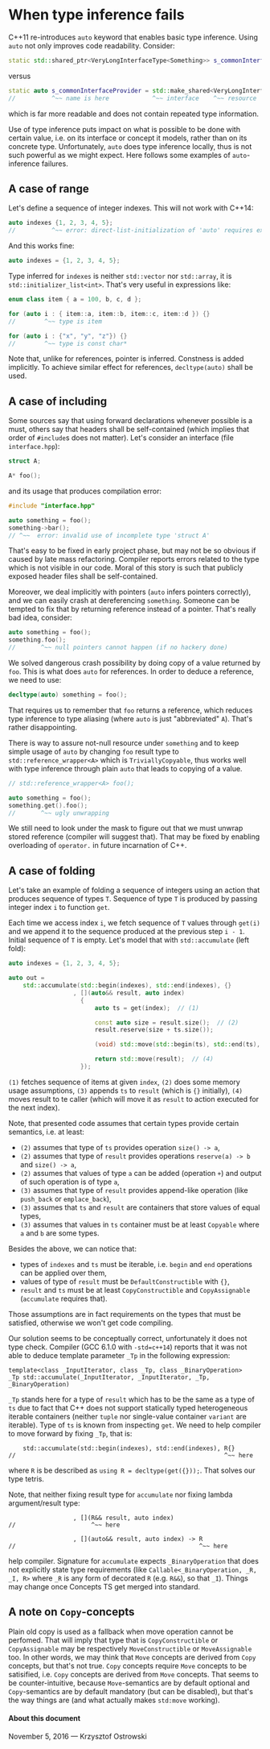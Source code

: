
# When type inference fails

C++11 re-introduces `auto` keyword that enables basic type inference. Using `auto` not only improves code readability. Consider:

```c++
static std::shared_ptr<VeryLongInterfaceType<Something>> s_commonInterfaceProvider(std::make_shared<VeryLongInterfaceType<Something>>());
```

versus

```c++
static auto s_commonInterfaceProvider = std::make_shared<VeryLongInterfaceType<Something>>();
//          ^~~ name is here            ^~~ interface    ^~~ resource
```

which is far more readable and does not contain repeated type information.

Use of type inference puts impact on what is possible to be done with certain value, i.e. on its interface or concept it models, rather than on its concrete type. Unfortunately, `auto` does type inference locally, thus is not such powerful as we might expect. Here follows some examples of `auto`-inference failures.

## A case of range

Let's define a sequence of integer indexes. This will not work with C++14:

```c++
auto indexes {1, 2, 3, 4, 5};
//          ^~~ error: direct-list-initialization of 'auto' requires exactly one element 
```

And this works fine:

```c++
auto indexes = {1, 2, 3, 4, 5};
```

Type inferred for `indexes` is neither `std::vector` nor `std::array`, it is `std::initializer_list<int>`. That's very useful in expressions like:

```c++
enum class item { a = 100, b, c, d };

for (auto i : { item::a, item::b, item::c, item::d }) {}
//        ^~~ type is item

for (auto i : {"x", "y", "z"}) {}
//        ^~~ type is const char*

```

Note that, unlike for references, pointer is inferred. Constness is added implicitly. To achieve similar effect for references, `decltype(auto)` shall be used.

## A case of including

Some sources say that using forward declarations whenever possible is a must, others say that headers shall be self-contained (which implies that order of `#include`s does not matter). Let's consider an interface (file `interface.hpp`):

```c++
struct A;

A* foo();
```

and its usage that produces compilation error:

```c++
#include "interface.hpp"

auto something = foo();
something->bar();
// ^~~  error: invalid use of incomplete type 'struct A'
```

That's easy to be fixed in early project phase, but may not be so obvious if caused by late mass refactoring. Compiler reports errors related to the type which is not visible in our code. Moral of this story is such that publicly exposed header files shall be self-contained.

Moreover, we deal implicitly with pointers (`auto` infers pointers correctly), and we can easily crash at dereferencing `something`. Someone can be tempted to fix that by returning reference instead of a pointer. That's really bad idea, consider:

```c++
auto something = foo();
something.foo();
//       ^~~ null pointers cannot happen (if no hackery done)
```

We solved dangerous crash possibility by doing copy of a value returned by `foo`. This is what does `auto` for references. In order to deduce a reference, we need to use:

```c++
decltype(auto) something = foo();
```

That requires us to remember that `foo` returns a reference, which reduces type inference to type aliasing (where `auto` is just "abbreviated" `A`). That's rather disappointing.

There is way to assure not-null resource under `something` and to keep simple usage of `auto` by changing `foo` result type to `std::reference_wrapper<A>` which is `TriviallyCopyable`, thus works well with type inference through plain `auto` that leads to copying of a value.

```c++
// std::reference_wrapper<A> foo();

auto something = foo();
something.get().foo();
//       ^~~ ugly unwrapping
```

We still need to look under the mask to figure out that we must unwrap stored reference (compiler will suggest that). That may be fixed by enabling overloading of `operator.` in future incarnation of C++.

## A case of folding
  
Let's take an example of folding a sequence of integers using an action that produces sequence of types `T`. Sequence of type `T` is produced by passing integer index `i` to function `get`.

Each time we access index `i`, we fetch sequence of `T` values through `get(i)` and we append it to the sequence produced at the previous step `i - 1`. Initial sequence of `T` is empty. Let's model that with `std::accumulate` (left fold):

```c++
auto indexes = {1, 2, 3, 4, 5};

auto out =
    std::accumulate(std::begin(indexes), std::end(indexes), {}
                  , [](auto&& result, auto index)
                    {
                        auto ts = get(index);  // (1)

                        const auto size = result.size();  // (2)
                        result.reserve(size + ts.size());

                        (void) std::move(std::begin(ts), std::end(ts), std::back_inserter(result)); // (3)

                        return std::move(result);  // (4)
                    });
```

`(1)` fetches sequence of items at given `index`, `(2)` does some memory usage assumptions, `(3)` appends `ts` to `result` (which is `{}` initially), `(4)` moves result to te caller (which will move it as `result` to action executed for the next index).

Note, that presented code assumes that certain types provide certain semantics, i.e. at least:
* `(2)` assumes that type of `ts` provides operation `size() -> a`,
* `(2)` assumes that type of `result` provides operations `reserve(a) -> b` and `size() -> a`,
* `(2)` assumes that values of type `a` can be added (operation `+`) and output of such operation is of type `a`, 
* `(3)` assumes that type of `result` provides append-like operation (like `push_back` or `emplace_back`),
* `(3)` assumes that `ts` and `result` are containers that store values of equal types,
* `(3)` assumes that values in `ts` container must be at least `Copyable`
where `a` and `b` are some types.

Besides the above, we can notice that:
* types of `indexes` and `ts` must be iterable, i.e. `begin` and `end` operations can be applied over them,
* values of type of `result` must be `DefaultConstructible` with `{}`,
* `result` and `ts` must be at least `CopyConstructible` and `CopyAssignable` (`accumulate` requires that).

Those assumptions are in fact requirements on the types that must be satisfied, otherwise we won't get code compiling.

Our solution seems to be conceptually correct, unfortunately it does not type check. Compiler (GCC 6.1.0 with `-std=c++14`) reports that it was not able to deduce template parameter `_Tp` in the following expression:

```
template<class _InputIterator, class _Tp, class _BinaryOperation>
_Tp std::accumulate(_InputIterator, _InputIterator, _Tp, _BinaryOperation)
```

`_Tp` stands here for a type of `result` which has to be the same as a type of `ts` due to fact that C++ does not support statically typed heterogeneous iterable containers (neither `tuple` nor single-value container `variant` are iterable). Type of `ts` is known from inspecting `get`. We need to help compiler to move forward by fixing `_Tp`, that is:

```
    std::accumulate(std::begin(indexes), std::end(indexes), R{}
//                                                          ^~~ here
```

where `R` is be described as `using R = decltype(get({}));`. That solves our type tetris.

Note, that neither fixing result type for `accumulate` nor fixing lambda argument/result type:
```
                  , [](R&& result, auto index)
//                     ^~~ here

                  , [](auto&& result, auto index) -> R
//                                                   ^~~ here
```
help compiler. Signature for `accumulate` expects `_BinaryOperation` that does not explicitly state type requirements (like `Callable<_BinaryOperation, _R, _I, R>` where `_R` is any form of decorated `R` (e.g. `R&&`), so that `_I`). Things may change once Concepts TS get merged into standard. 

## A note on `Copy`-concepts

Plain old copy is used as a fallback when move operation cannot be perfomed. That will imply that type that is `CopyConstructible` or `CopyAssignable` may be respectively `MoveConstructible` or `MoveAssignable` too. In other words, we may think that `Move` concepts are derived from `Copy` concepts, but that's not true. `Copy` concepts require `Move` concepts to be satisified, i.e. `Copy` concepts are derived from `Move` concepts. That seems to be counter-intuitive, because `Move`-semantics are by default optional and `Copy`-semantics are by default mandatory (but can be disabled), but that's the way things are (and what actually makes `std:move` working).


#### About this document

November 5, 2016 &mdash; Krzysztof Ostrowski
